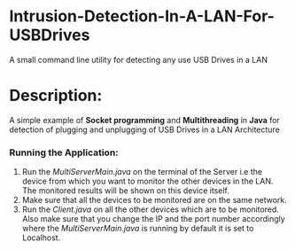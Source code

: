# Intrusion-Detection-In-A-LAN-For-USBDrives
A small command line utility for detecting any use USB Drives in a LAN

# Description:
A simple example of **Socket programming** and **Multithreading** in **Java** for detection of plugging and unplugging of USB Drives in a LAN Architecture

### Running the Application:
1. Run the *MultiServerMain.java* on the terminal of the Server i.e the device from which you want to monitor the other devices in the LAN. The monitored results will be shown on this device itself.
1. Make sure that all the devices to be monitored are on the same network.
1. Run the *Client.java* on all the other devices which are to be monitored. Also make sure that you change the IP and the port number accordingly where the *MultiServerMain.java* is running by default it is set to Localhost.
